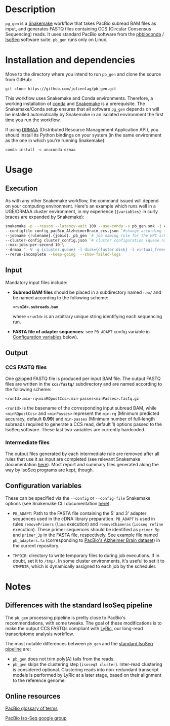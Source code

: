 # Description
`pg_gen` is a [Snakemake](https://snakemake.readthedocs.io/en/stable/) workflow that takes PacBio subread BAM files as input, and generates FASTQ files containing CCS (Circular Consensus Sequencing) reads. It uses standard PacBio software from the [pbbioconda](https://github.com/PacificBiosciences/pbbioconda) / [IsoSeq](https://github.com/PacificBiosciences/IsoSeq_SA3nUP/wiki/Tutorial:-Installing-and-Running-Iso-Seq-3-using-Conda) software suite. `pb_gen` runs only on Linux.



# Installation and dependencies

Move to the directory where you intend to run `pb_gen` and clone the source from GitHub:

`git clone https://github.com/julienlag/pb_gen.git`

This workflow uses Snakemake and Conda environments. Therefore, a working installation of [conda](https://docs.anaconda.com/anaconda/install/linux/) and [Snakemake](https://snakemake.readthedocs.io/en/stable/getting_started/installation.html) is a prerequisite. The Snakemake/Conda setup ensures that all software `pg_gen` depends on will be installed automatically by Snakemake in an isolated environment the first time you run the workflow.

If using [DRMAA](https://en.wikipedia.org/wiki/DRMAA) (Distributed Resource Management Application API), you should install its Python bindings on your system (in the same environment as the one in which you're running Snakemake):

`conda install -c anaconda drmaa`

# Usage

## Execution

As with any other Snakemake workflow, the command issued will depend on your computing environment. Here's an example which runs well in a UGE/DRMAA cluster environment, in my experience (`{variables}` in curly braces are expanded by Snakemake):

```bash
snakemake -p --reason --latency-wait 100 --use-conda -s pb_gen.smk -j 4500 \
--configfile config_pacBio_AlzheimerBrain_ccs.json `#change according to your needs` \ 
--jobname {rulename}.{jobid}._pb_gen `# job naming rule for the HPC scheduler` \ 
--cluster-config cluster_config.json `# cluster configuration (queue names, job resource requirements etc.). This file is not provided in the current repo.` \ 
--max-jobs-per-second 10 \
--drmaa " -V -q {cluster.queue} -l disk={cluster.disk} -l virtual_free={cluster.virtual_free} -l h_rt={cluster.h_rt}  -o {cluster.out} -e {cluster.err} {cluster.threads} -P {cluster.project}" \
--rerun-incomplete --keep-going  --show-failed-logs 
```


## Input

Mandatory input files include:

- **Subread BAM files** should be placed in a subdirectory named `raw/` and be named according to the following scheme: 

   **`<runId>.subreads.bam`**
   
   where `<runId>` is an arbitrary unique string identifying each sequencing run.

- **FASTA file of adapter sequences**: see `PB_ADAPT` config variable in [Configuration variables](#configuration-variables) below).

## Output 

### CCS FASTQ files

One gzipped FASTQ file is produced per input BAM file. The output FASTQ files are written in the **`ccs/fastq/`** subdirectory and are named according to the following scheme:

`<runId>.min-rq<minRQpostCcs>.min-passes<minPasses>.fastq.gz`

`<runId>` is the basename of the corresponding input subread BAM, while `<minRQpostCcs>` and `<minPasses>` represent the `min-rq` (Minimum predicted accuracy, default **0.99**) and `min-passes` (Minimum number of full-length subreads required to generate a CCS read, default **1**) options passed to the IsoSeq software. These last two variables are currently hardcoded.


### Intermediate files

The output files generated by each intermediate rule are removed after all rules that use it as input are completed (see relevant Snakemake documentation [here](https://snakemake.readthedocs.io/en/stable/snakefiles/rules.html#protected-and-temporary-files)). Most report and summary files generated along the way by IsoSeq programs are kept, though.

## Configuration variables

These can be specified via the `--config` or `--config-file` Snakemake options (see Snakemake CLI documentation [here](https://snakemake.readthedocs.io/en/stable/executing/cli.html)).

- `PB_ADAPT`: Path to the FASTA file containing the 5' and 3' adapter sequences used in the cDNA library preparation. `PB_ADAPT` is used in rules `removePrimers` (`lima` execution) and `removeChimeras` (`isoseq refine` execution). These primer sequences should be identified as `primer_5p` and `primer_3p` in the FASTA file, respectively. See example file named `pb_adapters.fa` (corresponding to [PacBio's Alzheimer Brain dataset](https://downloads.pacbcloud.com/public/dataset/Alzheimer2019_IsoSeq/)) in the current repository.

- `TMPDIR`: directory to write temporary files to during job executions. If in doubt, set it to `/tmp/`. In some cluster environments, it's useful to set it to `$TMPDIR`, which is dynamically assigned to each job by the scheduler.

# Notes

## Differences with the standard IsoSeq pipeline

The `pb_gen` processing pipeline is pretty close to PacBio's recommendations, with some tweaks. The goal of these modifications is to make the output CCS FASTQs compliant with [LyRic](https://github.com/julienlag/LyRic), our long-read transcriptome analysis workflow.

The most notable differences between `pb_gen` and the [standard IsoSeq pipeline](https://github.com/PacificBiosciences/IsoSeq_SA3nUP/wiki/Tutorial:-Installing-and-Running-Iso-Seq-3-using-Conda) are:

- `pb_gen` does not trim poly(A) tails from the reads. 
- `pb_gen` skips the clustering step (`isoseq3 cluster`). Inter-read clustering is considered optional. Clustering reads into non-redundant transcript models is performed by LyRic at a later stage, based on their alignment to the reference genome.

## Online resources

[PacBio glossary of terms](https://www.pacb.com/documentation/pacific-biosciences-glossary-of-terms/)

[PacBio Iso-Seq google group](https://groups.google.com/g/smrt_IsoSeq)

